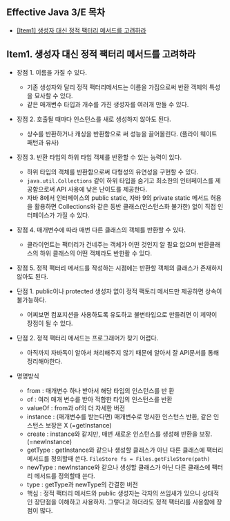 ## Effective Java 3/E 목차


- [[Item1] 생성자 대신 정적 팩터리 메서드를 고려하라](#Item1.-생성자-대신-정적-팩터리-메서드를-고려하라)


## Item1. 생성자 대신 정적 팩터리 메서드를 고려하라
 * 장점 1.  이름을 가질 수 있다.
    * 기존 생성자와 달리 정적 팩터리메서드는 이름을 가짐으로써 반환 객체의 특성을 묘사할 수 있다.
    * 같은 매개변수 타입과 개수를 가진 생성자를 여러개 만들 수 있다.
 * 장점 2. 호출될 때마다 인스턴스를 새로 생성하지 않아도 된다.
    * 상수를 반환하거나 캐싱을 반환함으로 써 성능을 끌어올린다. (플라이 웨이트 패턴과 유사)
 * 장점 3. 반환 타입의 하위 타입 객체를 반환할 수 있는 능력이 있다.
    * 하위 타입의 객체를 반환함으로써 다형성의 유연성을 구현할 수 있다.
    * `java.util.Collections` 같이 하위 타입을 숨기고 최소한의 인터페이스를 제공함으로써 API 사용에 낮은 난이도를 제공한다.
    * 자바 8에서 인터페이스의 public static, 자바 9의 private static 메서드 허용을 활용하면 
    Collections와 같은 동반 클래스(인스턴스화 불가한) 없이 직접 인터페이스가 가질 수 있다.
  * 장점 4. 매개변수에 따라 매번 다른 클래스의 객체를 반환할 수 있다.
    * 클라이언트는 팩터리가 건네주는 객체가 어떤 것인지 알 필요 없으며 반환클래스의 하위 클래스의 어떤 객체라도 반한활 수 있다.
  * 장점 5. 정적 팩터리 메서드를 작성하는 시점에는 반환할 객체의 클래스가 존재하지 않아도 된다.
  
  * 단점 1. public이나 protected 생성자 없이 정적 팩토리 메서드만 제공하면 상속이 불가능하다.
    * 어찌보면 컴포지션을 사용하도록 유도하고 불변타입으로 만들려면 이 제약이 장점이 될 수 있다.
  * 단점 2. 정적 팩터리 메서드는 프로그래머가 찾기 어렵다.
    * 아직까지 자바독이 알아서 처리해주지 않기 때문에 알아서 잘 API문서를 통해 정리해야한다.
  * 명명방식
    * from     : 매개변수 하나 받아서 해당 타입의 인스턴스를 반 환
    * of       : 여러 매개 변수를 받아 적합한 타입의 인스턴스를 반환
    * valueOf  : from과 of의 더 자세한 버전
    * instance : (매개변수를 받는다면) 매개변수로 명시한 인스턴스 반환, 같은 인스턴스 보장은 X (=getInstance)
    * create   : instance와 같지만, 매번 새로운 인스턴스를 생성해 반환을 보장.(=newInstance)
    * getType  : getInstance와 같으나 생성할 클래스가 아닌 다른 클래스에 팩터리 메서드를 정의할때 쓴다.
     `FileStore fs = Files.getFileStore(path)`
    * newType : newInstance와 같으나 생성할 클래스가 아닌 다른 클래스에 팩터리 메서드를 정의할때 쓴다.
    * type    : getType과 newType의 간결한 버전
    * 핵심 : 정적 팩터리 메서드와 public 생성자는 각자의 쓰임새가 있으니 상대적인 장단점을 이해하고 사용하자.
    그렇다고 하더라도 정적 팩터리를 사용함에 장점이 많다.
    
